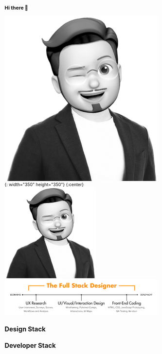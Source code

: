 ### Hi there 👋
![This is an image](resume_portrait.png) {: width="350" height="350"} {:center}
<img src="resume_portrait.png" width="300" height="300" center/>
![This is an image](fullstack.png)

## Design Stack

## Developer Stack



<!--
**100Developer/100Developer** is a ✨ _special_ ✨ repository because its `README.md` (this file) appears on your GitHub profile.

Here are some ideas to get you started:

- 🔭 I’m currently working on ...
- 🌱 I’m currently learning ...
- 👯 I’m looking to collaborate on ...
- 🤔 I’m looking for help with ...
- 💬 Ask me about ...
- 📫 How to reach me: ...
- 😄 Pronouns: ...
- ⚡ Fun fact: ...
-->
